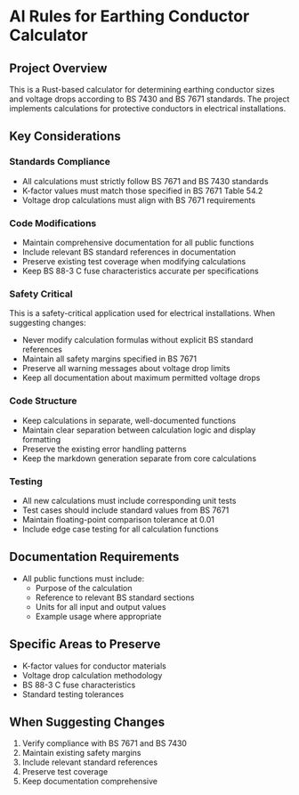# AI Rules for Earthing Conductor Calculator

## Project Overview
This is a Rust-based calculator for determining earthing conductor sizes and voltage drops according to BS 7430 and BS 7671 standards. The project implements calculations for protective conductors in electrical installations.

## Key Considerations

### Standards Compliance
- All calculations must strictly follow BS 7671 and BS 7430 standards
- K-factor values must match those specified in BS 7671 Table 54.2
- Voltage drop calculations must align with BS 7671 requirements

### Code Modifications
- Maintain comprehensive documentation for all public functions
- Include relevant BS standard references in documentation
- Preserve existing test coverage when modifying calculations
- Keep BS 88-3 C fuse characteristics accurate per specifications

### Safety Critical
This is a safety-critical application used for electrical installations. When suggesting changes:
- Never modify calculation formulas without explicit BS standard references
- Maintain all safety margins specified in BS 7671
- Preserve all warning messages about voltage drop limits
- Keep all documentation about maximum permitted voltage drops

### Code Structure
- Keep calculations in separate, well-documented functions
- Maintain clear separation between calculation logic and display formatting
- Preserve the existing error handling patterns
- Keep the markdown generation separate from core calculations

### Testing
- All new calculations must include corresponding unit tests
- Test cases should include standard values from BS 7671
- Maintain floating-point comparison tolerance at 0.01
- Include edge case testing for all calculation functions

## Documentation Requirements
- All public functions must include:
  - Purpose of the calculation
  - Reference to relevant BS standard sections
  - Units for all input and output values
  - Example usage where appropriate

## Specific Areas to Preserve
- K-factor values for conductor materials
- Voltage drop calculation methodology
- BS 88-3 C fuse characteristics
- Standard testing tolerances

## When Suggesting Changes
1. Verify compliance with BS 7671 and BS 7430
2. Maintain existing safety margins
3. Include relevant standard references
4. Preserve test coverage
5. Keep documentation comprehensive 